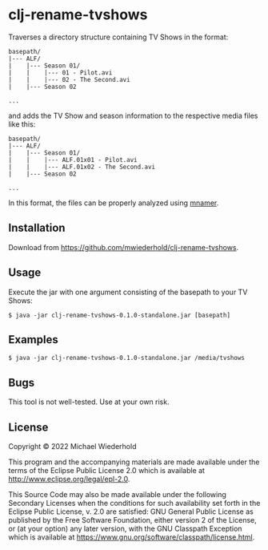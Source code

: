 # clj-rename-tvshows

Traverses a directory structure containing TV Shows in the format:
```
basepath/
|--- ALF/
|    |--- Season 01/
|    |    |--- 01 - Pilot.avi
|    |    |--- 02 - The Second.avi
|    |--- Season 02

...
```
and adds the TV Show and season information to the respective media files like this:
```
basepath/
|--- ALF/
|    |--- Season 01/
|    |    |--- ALF.01x01 - Pilot.avi
|    |    |--- ALF.01x02 - The Second.avi
|    |--- Season 02

...
```
In this format, the files can be properly analyzed using [mnamer](https://github.com/jkwill87/mnamer).

## Installation

Download from https://github.com/mwiederhold/clj-rename-tvshows.

## Usage

Execute the jar with one argument consisting of the basepath to your TV Shows:

    $ java -jar clj-rename-tvshows-0.1.0-standalone.jar [basepath]


## Examples

    $ java -jar clj-rename-tvshows-0.1.0-standalone.jar /media/tvshows

## Bugs

This tool is not well-tested. Use at your own risk.

## License

Copyright © 2022 Michael Wiederhold

This program and the accompanying materials are made available under the
terms of the Eclipse Public License 2.0 which is available at
http://www.eclipse.org/legal/epl-2.0.

This Source Code may also be made available under the following Secondary
Licenses when the conditions for such availability set forth in the Eclipse
Public License, v. 2.0 are satisfied: GNU General Public License as published by
the Free Software Foundation, either version 2 of the License, or (at your
option) any later version, with the GNU Classpath Exception which is available
at https://www.gnu.org/software/classpath/license.html.
